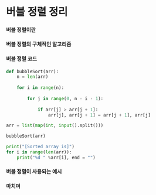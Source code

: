버블 정렬 정리
==============

#### 버블 정렬이란


#### 버블 정렬의 구체적인 알고리즘


#### 버블 정렬 코드
```python
def bubbleSort(arr):
    n = len(arr)
    
    for i in range(n):
        
        for j in range(0, n - i - 1):
           
            if arr[j] > arr[j + 1]: 
                arr[j], arr[j + 1] = arr[j + 1], arr[j]

arr = list(map(int, input().split()))

bubbleSort(arr)

print("[Sorted array is]")
for i in range(len(arr)):
    print("%d " %arr[i], end = "")
```


#### 버블 정렬이 사용되는 예시


#### 마치며
